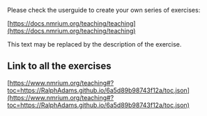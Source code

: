 Please check the userguide to create your own series of exercises:

[https://docs.nmrium.org/teaching/teaching](https://docs.nmrium.org/teaching/teaching)

This text may be replaced by the description of the exercise.

## Link to all the exercises

[https://www.nmrium.org/teaching#?toc=https://RalphAdams.github.io/6a5d89b98743f12a/toc.json](https://www.nmrium.org/teaching#?toc=https://RalphAdams.github.io/6a5d89b98743f12a/toc.json)

